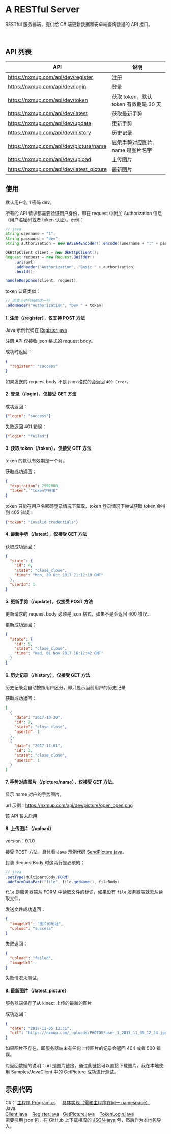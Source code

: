 # A RESTful Server

RESTful 服务器端，提供给 C# 端更新数据和安卓端查询数据的 API 接口。

<br>

## API 列表

API|说明
---|---
https://nxmup.com/api/dev/register|注册
https://nxmup.com/api/dev/login|登录
https://nxmup.com/api/dev/token|获取 token，默认 token 有效期是 30 天
https://nxmup.com/api/dev/latest|获取最新手势
https://nxmup.com/api/dev/update|更新手势
https://nxmup.com/api/dev/history|历史记录
https://nxmup.com/api/dev/picture/name|显示手势对应图片，name 是图片名字
https://nxmup.com/api/dev/upload|上传图片
https://nxmup.com/api/dev/latest_picture|最新图片

## 使用

默认用户名 1 密码 dev。

所有的 API 请求都需要验证用户身份，即在 request 中附加 Authorization 信息（用户名密码或者 token 认证）。示例：

```java
// java
String username = "1";
String password = "dev";
String authorization = new BASE64Encoder().encode((username + ":" + password).getBytes());

OkHttpClient client = new OkHttpClient();
Request request = new Request.Builder()
    .url(url)
    .addHeader("Authorization", "Basic " + authorization)
    .build();

handleResponse(client, request);
```

token 认证类似：

```java
// 改变上述代码的这一行
.addHeader("Authorization", "Dev " + token)
```

#### 1. 注册（/register），仅支持 POST 方法

Java 示例代码在 [Register.java](https://github.com/xlui/KinectProject/blob/master/Samples/JavaClient/src/main/java/com/liuqi/client/Register.java)

注册 API 仅接收 json 格式的 request body。

成功时返回：

```json
{
  "register": "success"
}
```

如果发送的 request body 不是 json 格式的会返回 `400 Error`。

#### 2. 登录（/login），仅接受 GET 方法

成功返回：

```json
{"login": "success"}
```

失败返回 401 错误：

```json
{"login": "failed"}
```

#### 3. 获取 token（/token），仅接受 GET 方法

token 的默认有效期是一个月。

获取成功返回：

```json
{
  "expiration": 2592000,
  "token": "token字符串"
}

```

token 只能在用户名密码登录情况下获取，token 登录情况下尝试获取 token 会得到 405 错误：

```json
{"token": "Invalid credentials"}
```

#### 4. 最新手势（/latest），仅接受 GET 方法

获取成功返回：

```json
{
  "state": {
    "id": 4, 
    "state": "close_close", 
    "time": "Mon, 30 Oct 2017 21:12:19 GMT"
  }, 
  "userId": 1
}
```

#### 5. 更新手势（/update），仅接受 POST 方法

更新请求的 request body 必须是 json 格式，如果不是会返回 400 错误。

更新成功返回：

```json
{
  "state": {
    "id": 5, 
    "state": "close_close", 
    "time": "Wed, 01 Nov 2017 16:12:42 GMT"
  }
}
```

#### 6. 历史记录（/history），仅接受 GET 方法

历史记录会自动按照用户区分，即只显示当前用户的历史记录

获取成功返回：

```json
[
  {
    "date": "2017-10-30", 
    "id": 2, 
    "state": "close_close", 
    "userId": 1
  }, 
  {
    "date": "2017-11-01", 
    "id": 3, 
    "state": "close_close", 
    "userId": 1
  }
]
```

#### 7. 手势对应图片（/picture/name），仅接受 GET 方法。

显示 name 对应的手势图片。

url 示例：https://nxmup.com/api/dev/picture/open_open.png

该 API 暂未启用

#### 8. 上传图片（/upload）

version：0.1.0

接受 POST 方法，具体看 Java 示例代码 [SendPicture.java](https://github.com/xlui/KinectProject/blob/master/Samples/JavaClient/src/main/java/com/liuqi/client/SendPicture.java)。

封装 RequestBody 时这两行是必须的：

```java
// java
.setType(MultipartBody.FORM)
.addFormDataPart("file", file.getName(), fileBody)
```

`file` 是服务器端从 FORM 中读取文件的标识，如果没有 `file` 服务器端就无从读取文件。

发送文件成功返回：

```json
{
  "imageUrl": "图片的地址", 
  "upload": "success"
}
```

失败返回：

```json
{
  "upload": "failed", 
  "imageUrl": 
}
```

失败情况未测试。

#### 9. 最新图片（/latest_picture）

服务器端保存了从 kinect 上传的最新的图片

成功返回：

```json
{
  "date": "2017-11-05 12:31", 
  "url": "https://nxmup.com/_uploads/PHOTOS/user_1_2017_11_05_12_34.jpg"
}
```

如果图片不存在，即服务器端未有任何上传图片的记录会返回 404 或者 500 错误。

对返回数据的说明：url 是图片链接，通过此链接可以直接下载图片，我在本地使用 Samples/JavaClient 中的 GetPicture 成功进行测试。

## 示例代码

C#： [主程序 Program.cs](https://github.com/xlui/KinectProject/blob/master/Samples/csharp_client/csharp_client/Program.cs)&nbsp;&nbsp;&nbsp;&nbsp;
[具体实现（需和主程序在同一 namespace）](https://github.com/xlui/KinectProject/blob/master/Samples/csharp_client/csharp_client/Client.cs)  
Java:  
[Client.java](https://github.com/xlui/KinectProject/blob/master/Samples/JavaClient/src/main/java/com/liuqi/client/Client.java) &nbsp;&nbsp; [Register.java](https://github.com/xlui/KinectProject/blob/master/Samples/JavaClient/src/main/java/com/liuqi/client/Register.java) &nbsp;&nbsp;[GetPicture.java](https://github.com/xlui/KinectProject/blob/master/Samples/JavaClient/src/main/java/com/liuqi/client/GetPicture.java) &nbsp;&nbsp; [TokenLogin.java](https://github.com/xlui/KinectProject/blob/master/Samples/JavaClient/src/main/java/com/liuqi/client/TokenLogin.java)  
需要引用 json 包，在 GitHub 上下载相应的 [JSON-java](https://github.com/stleary/JSON-java) 包，然后作为本地包导入。
